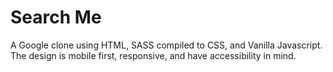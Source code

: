 # Search Me

A Google clone using HTML, SASS compiled to CSS, and Vanilla Javascript. The design is mobile first, responsive, and have accessibility in mind.
